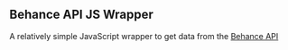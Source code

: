 Behance API JS Wrapper
---

A relatively simple JavaScript wrapper to get data from the [Behance API][1]

[1]: http://www.behance.net/dev/
